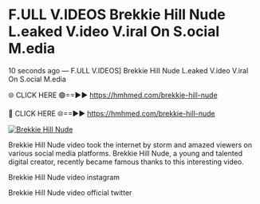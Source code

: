# F.ULL V.IDEOS Brekkie Hill Nude L.eaked V.ideo V.iral On S.ocial M.edia

10 seconds ago — F.ULL V.IDEOS] Brekkie Hill Nude L.eaked V.ideo V.iral On S.ocial M.edia

🌐 CLICK HERE 🟢==►► https://hmhmed.com/brekkie-hill-nude

🔴 CLICK HERE 🌐==►► https://hmhmed.com/brekkie-hill-nude

[![Brekkie Hill Nude](https://i.imgur.com/dJHk4Zq.gif)](https://hmhmed.com/brekkie-hill-nude)

Brekkie Hill Nude video took the internet by storm and amazed viewers on various social media platforms. Brekkie Hill Nude, a young and talented digital creator, recently became famous thanks to this interesting video.

Brekkie Hill Nude video instagram

Brekkie Hill Nude video official twitter